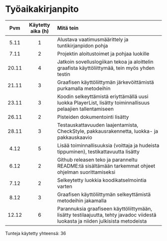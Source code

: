 # Työaikakirjanpito

|Pvm|Käytetty aika (h)|Mitä tein|
|:---:|:-----:|:-----|
|5.11|1|Alustava vaatimusmäärittely ja tuntikirjanpidon pohja|
|7.11|2|Projektin aloitustoimet ja pohjaa luokille|
|20.11|4|Jatkoin sovelluslogiikan tekoa ja aloittelin graafista käyttöliittymää, tein myös yhden testin|
|21.11|3|Graafisen käyttöliittymän järkevöittämistä purkamalla metodeihin|
|23.11|3|Koodin selkeyttämistä eriyttämällä uusi luokka PlayerList, lisätty toiminnallisuus pelaajien tallentamiseen|
|26.11|2|Pisteiden dokumentointi lisätty|
|28.11|3|Testauskattavuuden laajentamista, CheckStyle, pakkausrakennetta, luokka- ja pakkauskaavio|
|4.12|5|Lisää toiminnallisuuksia (voittaja ja hudeista tippuminen), testikattavuutta lisätty|
|6.12|2|Github releasen teko ja paranneltu README:tä sisältämään tarkemmat ohjeet ohjelman suorittamiseksi|
|7.12|2|Selkeytetty luokkia koodikatselmointia varten|
|8.12|3|Graafisen käyttöliittymän selkeyttämistä metodeihin jakamalla|
|12.12|6|Parannuksia graafiseen käyttöliittymään, lisätty testilaajuutta, tehty javadoc viidestä luokasta ja niiden julkisista metodeista|

Tunteja käytetty yhteensä: 36
